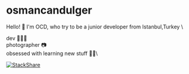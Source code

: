 # osmancandulger


Hello! 🤙 I'm OCD, who try to be a junior developer from Istanbul,Turkey \

dev 👨🏻‍💻\
photographer 📷\
obsessed with learning new stuff 🏃🏻\

[![StackShare](http://img.shields.io/badge/tech-stack-0690fa.svg?style=flat)](https://stackshare.io/osmancandulger/my-stack)

